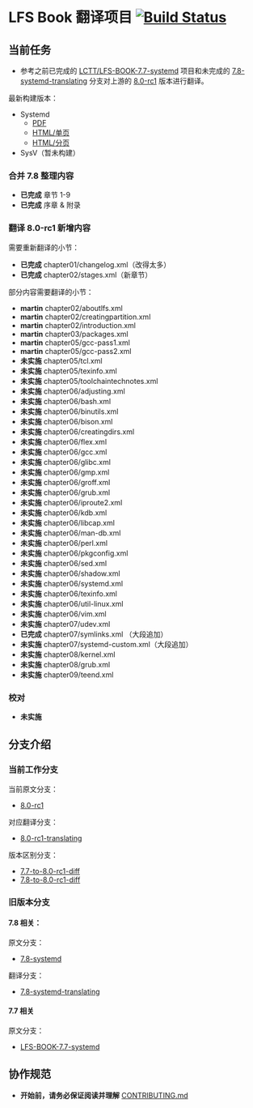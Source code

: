 # LFS Book 翻译项目 [![Build Status](https://travis-ci.org/LCTT/LFS-BOOK.svg?branch=8.0-rc1-translating)](https://travis-ci.org/LCTT/LFS-BOOK)

## 当前任务

* 参考之前已完成的 [LCTT/LFS-BOOK-7.7-systemd][1] 项目和未完成的 [7.8-systemd-translating][2] 分支对上游的 [8.0-rc1][3] 版本进行翻译。

最新构建版本：

* Systemd
  - [PDF][4]
  - [HTML/单页][5]
  - [HTML/分页][6]
* SysV（暂未构建）

### 合并 7.8 整理内容

* **已完成**   章节 1-9
* **已完成**   序章 & 附录

### 翻译 8.0-rc1 新增内容

需要重新翻译的小节：

* **已完成**   chapter01/changelog.xml（改得太多）
* **已完成**   chapter02/stages.xml（新章节）

部分内容需要翻译的小节：

* **martin**   chapter02/aboutlfs.xml
* **martin**   chapter02/creatingpartition.xml
* **martin**   chapter02/introduction.xml
* **martin**   chapter03/packages.xml
* **martin**   chapter05/gcc-pass1.xml
* **martin**   chapter05/gcc-pass2.xml
* **未实施**   chapter05/tcl.xml
* **未实施**   chapter05/texinfo.xml
* **未实施**   chapter05/toolchaintechnotes.xml
* **未实施**   chapter06/adjusting.xml
* **未实施**   chapter06/bash.xml
* **未实施**   chapter06/binutils.xml
* **未实施**   chapter06/bison.xml
* **未实施**   chapter06/creatingdirs.xml
* **未实施**   chapter06/flex.xml
* **未实施**   chapter06/gcc.xml
* **未实施**   chapter06/glibc.xml
* **未实施**   chapter06/gmp.xml
* **未实施**   chapter06/groff.xml
* **未实施**   chapter06/grub.xml
* **未实施**   chapter06/iproute2.xml
* **未实施**   chapter06/kdb.xml
* **未实施**   chapter06/libcap.xml
* **未实施**   chapter06/man-db.xml
* **未实施**   chapter06/perl.xml
* **未实施**   chapter06/pkgconfig.xml
* **未实施**   chapter06/sed.xml
* **未实施**   chapter06/shadow.xml
* **未实施**   chapter06/systemd.xml
* **未实施**   chapter06/texinfo.xml
* **未实施**   chapter06/util-linux.xml
* **未实施**   chapter06/vim.xml
* **未实施**   chapter07/udev.xml
* **已完成**   chapter07/symlinks.xml （大段追加）
* **未实施**   chapter07/systemd-custom.xml（大段追加）
* **未实施**   chapter08/kernel.xml
* **未实施**   chapter08/grub.xml
* **未实施**   chapter09/teend.xml

### 校对

* **未实施**

## 分支介绍

### 当前工作分支

当前原文分支：

* [8.0-rc1][3]

对应翻译分支：

* [8.0-rc1-translating][7]

版本区别分支：
* [7.7-to-8.0-rc1-diff][8]
* [7.8-to-8.0-rc1-diff][9]

### 旧版本分支

#### 7.8 相关：

原文分支：

* [7.8-systemd][10]

翻译分支：

* [7.8-systemd-translating][11]

#### 7.7 相关

原文分支：

* [LFS-BOOK-7.7-systemd][12]

## 协作规范

* **开始前，请务必保证阅读并理解** [CONTRIBUTING.md](CONTRIBUTING.md)

[1]: https://github.com/LCTT/LFS-BOOK-7.7-systemd
[2]: https://github.com/LCTT/LFS-BOOK/tree/7.8-systemd-translating
[3]: https://github.com/LCTT/LFS-BOOK/tree/8.0-rc1
[4]: https://lctt.github.io/LFS-BOOK/LFS-SYSD-BOOK.pdf
[5]: https://lctt.github.io/LFS-BOOK/LFS-SYSD-BOOK.html
[6]: https://lctt.github.io/LFS-BOOK/index.html
[7]: https://github.com/LCTT/LFS-BOOK/tree/8.0-rc1-translating
[8]: https://github.com/LCTT/LFS-BOOK/tree/7.7-to-8.0-rc1-diff
[9]: https://github.com/LCTT/LFS-BOOK/tree/7.8-to-8.0-rc1-diff
[10]: https://github.com/LCTT/LFS-BOOK/tree/7.8-systemd
[11]: https://github.com/LCTT/LFS-BOOK/tree/7.8-systemd-translating
[12]: https://github.com/LCTT/LFS-BOOK-7.7-systemd
